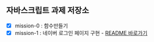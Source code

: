 ## 자바스크립트 과제 저장소
- [x] mission-0 : 함수만들기
- [x] mission-1 : 네이버 로그인 페이지 구현 - [README 바로가기](./mission01/naver_login/README.md)